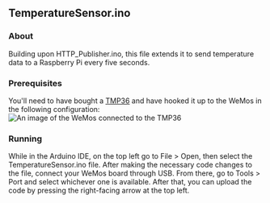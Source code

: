 
## TemperatureSensor.ino

### About
Building upon HTTP_Publisher.ino, this file extends it to send temperature data to a Raspberry Pi every five seconds.

### Prerequisites
You'll need to have bought a [TMP36](https://www.adafruit.com/product/165) and have hooked it up to the WeMos in the following configuration:
![An image of the WeMos connected to the TMP36](https://i.imgur.com/3b2CkcR.png)

### Running

While in the Arduino IDE, on the top left go to File > Open, then select the TemperatureSensor.ino file. After making the necessary code changes to the file, connect your WeMos board through USB. From there, go to Tools > Port and select whichever one is available. After that, you can upload the code by pressing the right-facing arrow at the top left.
